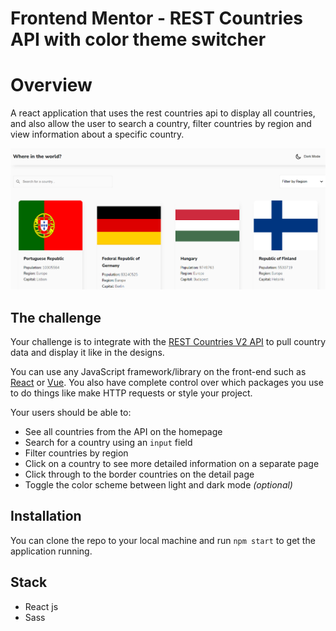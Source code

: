 # Frontend Mentor - REST Countries API with color theme switcher

# Overview

A react application that uses the rest countries api to display all countries, and also allow the user to search a country, filter countries by region and view information about a specific country.

![screenshot](./public/screenshot.png)

## The challenge

Your challenge is to integrate with the [REST Countries V2 API](https://restcountries.com/#api-endpoints-v2) to pull country data and display it like in the designs.

You can use any JavaScript framework/library on the front-end such as [React](https://reactjs.org) or [Vue](https://vuejs.org). You also have complete control over which packages you use to do things like make HTTP requests or style your project.

Your users should be able to:

-   See all countries from the API on the homepage
-   Search for a country using an `input` field
-   Filter countries by region
-   Click on a country to see more detailed information on a separate page
-   Click through to the border countries on the detail page
-   Toggle the color scheme between light and dark mode _(optional)_

## Installation

You can clone the repo to your local machine and run `npm start` to get the application running.

## Stack

-   React js
-   Sass
